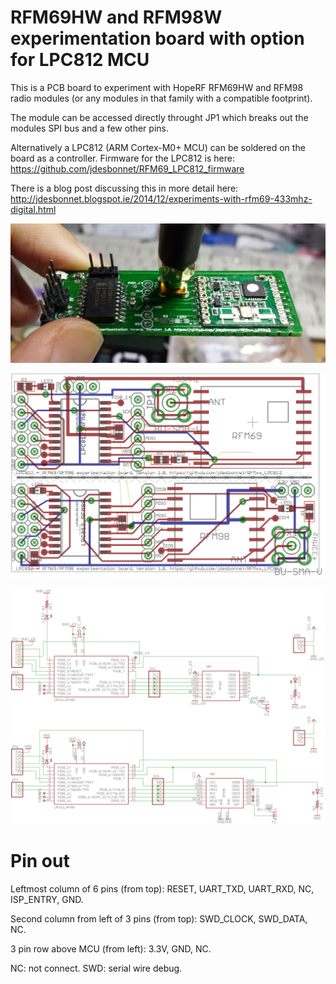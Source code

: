 # RFM69HW and RFM98W experimentation board with option for LPC812 MCU

This is a PCB board to experiment with HopeRF RFM69HW and RFM98 radio modules (or any modules in that family with a compatible footprint). 

The module can be accessed directly throught JP1 which breaks out the modules SPI bus and a few other pins.

Alternatively a LPC812 (ARM Cortex-M0+ MCU) can be soldered on the board as a controller. Firmware for the LPC812 is here: https://github.com/jdesbonnet/RFM69_LPC812_firmware

There is a blog post discussing this in more detail here: 
http://jdesbonnet.blogspot.ie/2014/12/experiments-with-rfm69-433mhz-digital.html

![populated RFM69HW version of the PCB](./doc/rfm69hw_board_populated.jpg)

![PCB layout](./doc/pcb_layout.png)

![schematic](./doc/schematic.png)

# Pin out

Leftmost column of 6 pins (from top): RESET, UART_TXD, UART_RXD, NC, ISP_ENTRY, GND.

Second column from left of 3 pins (from top): SWD_CLOCK, SWD_DATA, NC.

3 pin row above MCU (from left): 3.3V, GND, NC.

NC: not connect. SWD: serial wire debug. 


